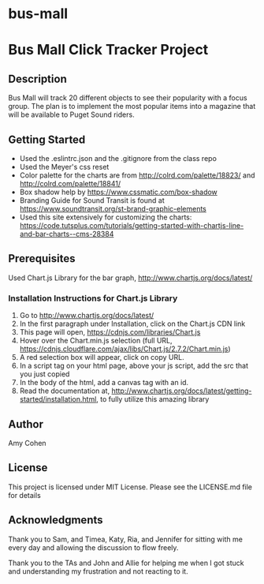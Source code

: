 # bus-mall
# Bus Mall Click Tracker Project
## Description
Bus Mall will track  20 different objects to see their popularity with a focus group.  The plan is to implement the most popular items into a magazine that will be available to Puget Sound riders.

## Getting Started
* Used the .eslintrc.json and the .gitignore from the class repo
* Used the Meyer's css reset
* Color palette for the charts are from http://colrd.com/palette/18823/ and http://colrd.com/palette/18841/
* Box shadow help by https://www.cssmatic.com/box-shadow
* Branding Guide for Sound Transit is found at https://www.soundtransit.org/st-brand-graphic-elements
* Used this site extensively for customizing the charts: https://code.tutsplus.com/tutorials/getting-started-with-chartjs-line-and-bar-charts--cms-28384

## Prerequisites
Used Chart.js Library for the bar graph, http://www.chartjs.org/docs/latest/

### Installation Instructions for Chart.js Library
1. Go to http://www.chartjs.org/docs/latest/
2. In the first paragraph under Installation, click on the Chart.js CDN link
3. This page will open, https://cdnjs.com/libraries/Chart.js
4. Hover over the Chart.min.js selection (full URL, https://cdnjs.cloudflare.com/ajax/libs/Chart.js/2.7.2/Chart.min.js)
5. A red selection box will appear, click on copy URL.
6. In a script tag on your html page, above your js script, add the src that you just copied
7. In the body of the html, add a canvas tag with an id.
8. Read the documentation at, http://www.chartjs.org/docs/latest/getting-started/installation.html, to fully utilize this amazing library


## Author
Amy Cohen

## License
This project is licensed under MIT License.  Please see the LICENSE.md file for details

## Acknowledgments
Thank you to Sam, and Timea, Katy, Ria, and Jennifer for sitting with me every day and allowing the discussion to flow freely.

Thank you to the TAs and John and Allie for helping me when I got stuck and understanding my frustration and not reacting to it.